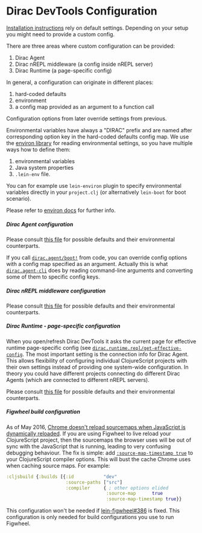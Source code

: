 # Dirac DevTools Configuration

[Installation instructions](installation.md) rely on default settings.
Depending on your setup you might need to provide a custom config.

There are three areas where custom configuration can be provided:

1. Dirac Agent
2. Dirac nREPL middleware (a config inside nREPL server)
3. Dirac Runtime (a page-specific config)

In general, a configuration can originate in different places:

1. hard-coded defaults
2. environment
3. a config map provided as an argument to a function call

Configuration options from later override settings from previous.

Environmental variables have always a "DIRAC" prefix and are named after corresponding option key in the hard-coded defaults config map.
We use the [environ library](https://github.com/weavejester/environ) for reading environmental settings, so you have multiple ways how to define them:

1. environmental variables
2. Java system properties
3. `.lein-env` file.

You can for example use `lein-environ` plugin to specify environmental variables directly in your `project.clj`
(or alternatively `lein-boot` for boot scenario).

Please refer to [environ docs](https://github.com/weavejester/environ) for further info.

##### Dirac Agent configuration

Please consult [this file](https://github.com/binaryage/dirac/blob/master/src/agent/dirac/agent/config.clj) for possible
defaults and their environmental counterparts.

If you call [`dirac.agent/boot!`](https://github.com/binaryage/dirac/blob/master/src/agent/dirac/agent.clj) from code,
 you can override config options with a config map specified as an argument. Actually this is what
 [`dirac.agent-cli`](https://github.com/binaryage/dirac/blob/master/src/agent/dirac/agent_cli.clj) does by reading
command-line arguments and converting some of them to specific config keys.

##### Dirac nREPL middleware configuration

Please consult [this file](https://github.com/binaryage/dirac/blob/master/src/nrepl/dirac/nrepl/config.clj) for possible
defaults and their environmental counterparts.

##### Dirac Runtime - page-specific configuration

When you open/refresh Dirac DevTools it asks the current page for effective runtime page-specific config
(see [`dirac.runtime.repl/get-effective-config`](https://github.com/binaryage/dirac/blob/master/src/runtime/dirac/runtime/repl.cljs).
The most important setting is the connection info for Dirac Agent. This allows flexibility of configuring individual
ClojureScript projects with their own settings instead of providing one system-wide configuration. In theory
you could have different projects connecting do different Dirac Agents (which are connected to different nREPL servers).

Please consult [this file](https://github.com/binaryage/dirac/blob/master/src/runtime/dirac/runtime/prefs.cljs) for possible
defaults and their environmental counterparts.

##### Figwheel build configuration

As of May 2016, [Chrome doesn't reload sourcemaps when JavaScript is dynamically reloaded](https://bugs.chromium.org/p/chromium/issues/detail?id=438251). If you are using Figwheel to live reload your ClojureScript project, then the sourcemaps the browser uses will be out of sync with the JavaScript that is running, leading to very confusing debugging behaviour. The fix is simple: add [`:source-map-timestamp true`](https://github.com/clojure/clojurescript/wiki/Compiler-Options#source-map-timestamp) to your ClojureScript compiler options. This will bust the cache Chrome uses when caching source maps. For example:

```clj
:cljsbuild {:builds [{:id           "dev"
                      :source-paths ["src"]
                      :compiler     { ; other options elided
                                     :source-map      true
                                     :source-map-timestamp true}}
```

This configuration won't be needed if [lein-figwheel#386](https://github.com/bhauman/lein-figwheel/issues/386) is fixed. This configuration is only needed for build configurations you use to run Figwheel.
